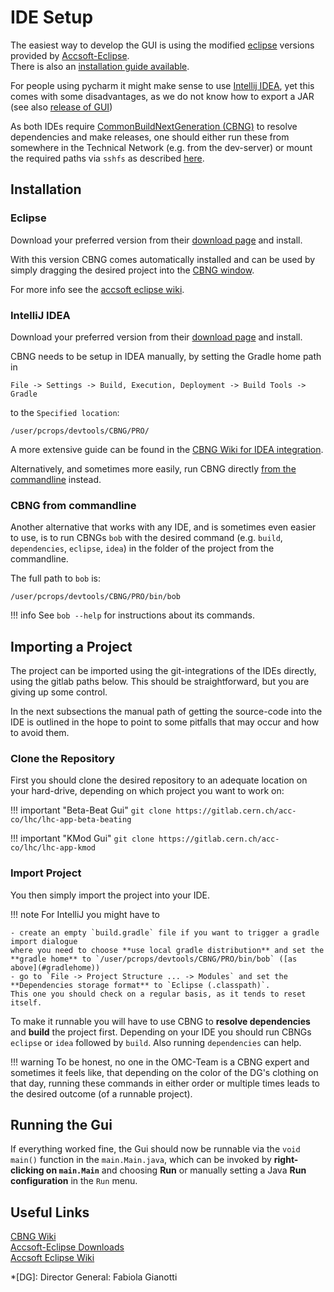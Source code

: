# IDE Setup
The easiest way to develop the GUI is using the modified [eclipse](#eclipse) versions provided by [Accsoft-Eclipse][accsoft_eclipse].<br>
There is also an [installation guide available][accsoft_eclipse_wiki].

For people using pycharm it might make sense to use [Intellij IDEA](#intellij-idea), yet this comes with some disadvantages, 
as we do not know how to export a JAR (see also [release of GUI](releases.md))

As both IDEs require [CommonBuildNextGeneration (CBNG)][cbng_wiki] to resolve dependencies and make releases,
one should either run these from somewhere in the Technical Network (e.g. from the dev-server) or mount the required paths via `sshfs` as described [here](../../general/tricks.md#mounting-tn-resources-on-gn-machines).


## Installation


### Eclipse

Download your preferred version from their [download page][accsoft_eclipse]
and install.

With this version CBNG comes automatically installed and can be used by simply dragging
the desired project into the [CBNG window][cbng_eclipse].


For more info see the [accsoft eclipse wiki][accsoft_eclipse_wiki].



### IntelliJ IDEA

Download your preferred version from their [download page][idea_download]
and install.

CBNG needs to be setup in IDEA manually, by setting the Gradle home path in 
```
File -> Settings -> Build, Execution, Deployment -> Build Tools -> Gradle
```

<a id="gradlehome"></a>
to the `Specified location`:
```
/user/pcrops/devtools/CBNG/PRO/
```

A more extensive guide can be found in the [CBNG Wiki for IDEA integration][cbng_idea]. 

Alternatively, and sometimes more easily, run CBNG directly [from the commandline](#cbng-from-commandline) instead.


### CBNG from commandline
Another alternative that works with any IDE, and is sometimes even easier to use,
 is to run CBNGs `bob` with the desired command (e.g. `build`, `dependencies`, `eclipse`, `idea`)
in the folder of the project from the commandline. 

The full path to `bob` is:
```
/user/pcrops/devtools/CBNG/PRO/bin/bob
```

!!! info
    See `bob --help` for instructions about its commands.


## Importing a Project

The project can be imported using the git-integrations of the IDEs directly, using the gitlab 
paths below. This should be straightforward, but you are giving up some control.

In the next subsections the manual path of getting the source-code into the IDE is outlined in the hope
to point to some pitfalls that may occur and how to avoid them.


### Clone the Repository

First you should clone the desired repository to an adequate location on your hard-drive,
depending on which project you want to work on:



!!! important "Beta-Beat Gui"
    ```
    git clone https://gitlab.cern.ch/acc-co/lhc/lhc-app-beta-beating
    ```


!!! important "KMod Gui"
    ```
    git clone https://gitlab.cern.ch/acc-co/lhc/lhc-app-kmod
    ```


### Import Project

You then simply import the project into your IDE.

!!! note 
    For IntelliJ you might have to

    - create an empty `build.gradle` file if you want to trigger a gradle import dialogue
    where you need to choose **use local gradle distribution** and set the **gradle home** to `/user/pcrops/devtools/CBNG/PRO/bin/bob` ([as above](#gradlehome))
    - go to `File -> Project Structure ... -> Modules` and set the **Dependencies storage format** to `Eclipse (.classpath)`.
    This one you should check on a regular basis, as it tends to reset itself.


To make it runnable you will have to use CBNG to **resolve dependencies** and **build** the project first.
Depending on your IDE you should run CBNGs `eclipse` or `idea` followed by `build`. 
Also running `dependencies` can help.

!!! warning
    To be honest, no one in the OMC-Team is a CBNG expert and sometimes it feels like, that depending on 
    the color of the DG's clothing on that day, running these commands in either order or multiple times 
    leads to the desired outcome (of a runnable project).


## Running the Gui
If everything worked fine, the Gui should now be runnable via the `void main()` function in the `main.Main.java`,
which can be invoked by **right-clicking on `main.Main`** and choosing **Run** or manually setting a Java **Run configuration**
in the `Run` menu.



## Useful Links
[CBNG Wiki][cbng_wiki]<br>
[Accsoft-Eclipse Downloads][accsoft_eclipse]<br>
[Accsoft Eclipse Wiki][accsoft_eclipse_wiki]<br>

[idea_download]: https://www.jetbrains.com/idea/download/
[cbng_wiki]: https://wikis.cern.ch/display/DVTLS/CBNG
[cbng_eclipse]: https://wikis.cern.ch/display/DVTLS/CBNG+-+Eclipse+Integration
[cbng_idea]: https://wikis.cern.ch/display/DVTLS/CBNG+-+IntelliJ+IDEA+integration
[accsoft_eclipse]: http://eclipse.cern.ch/
[accsoft_eclipse_wiki]: https://wikis.cern.ch/display/DVTLS/Eclipse+IDE

*[DG]: Director General: Fabiola Gianotti